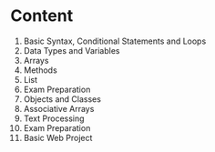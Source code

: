 <h1>Content</h1>
<ol>
  <li>Basic Syntax, Conditional Statements and Loops</li>
  <li>Data Types and Variables</li>
  <li>Arrays</li>
  <li>Methods</li>
  <li>List</li>
  <li>Exam Preparation</li>
  <li>Objects and Classes</li>
  <li>Associative Arrays</li>
  <li>Text Processing</li>
  <li>Exam Preparation</li>
  <li>Basic Web Project</li>
</ol>
